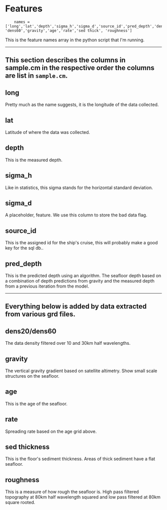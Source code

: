 # Features
        names = ['long','lat','depth','sigma_h','sigma_d','source_id','pred_depth','dens20', 'dens60','gravity','age','rate','sed thick', 'roughness']

This is the feature names array in the python script that I'm running.

---
## This section describes the columns in sample.cm in the respective order the columns are list in `sample.cm`.
## long

Pretty much as the name suggests, it is the longitude of the data collected.

## lat

Latitude of where the data was collected.

## depth

This is the measured depth.

## sigma_h

Like in statistics, this sigma stands for the horizontal standard deviation.

## sigma_d

A placeholder, feature. We use this column to store the bad data flag.

## source_id

This is the assigned id for the ship's cruise, this will probably make a good key for the sql db..

## pred_depth

This is the predicted depth using an algorithm. The seafloor depth based on a combination of depth predictions from gravity and the measured depth from a previous iteration from the model.

---
## Everything below is added by data extracted from various grd files.
## dens20/dens60

The data density filtered over 10 and 30km half wavelengths.

## gravity

The vertical gravity gradient based on satellite altimetry. Show small scale structures on the seafloor.

## age

This is the age of the seafloor.

## rate

Spreading rate based on the age grid above.

## sed thickness

This is the floor's sediment thickness. Areas of thick sediment have a flat seafloor.

## roughness

This is a measure of how rough the seafloor is. High pass filtered topography at 80km half wavelength squared and low pass filtered at 80km square rooted.

